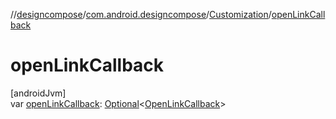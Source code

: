 //[designcompose](../../../index.md)/[com.android.designcompose](../index.md)/[Customization](index.md)/[openLinkCallback](open-link-callback.md)

# openLinkCallback

[androidJvm]\
var [openLinkCallback](open-link-callback.md): [Optional](https://developer.android.com/reference/kotlin/java/util/Optional.html)&lt;[OpenLinkCallback](../-open-link-callback/index.md)&gt;
